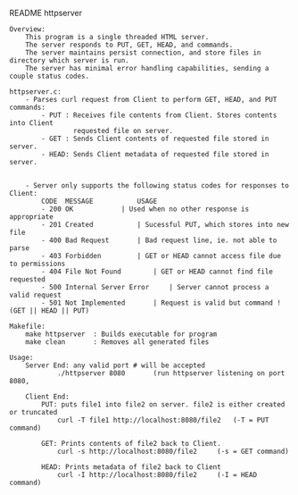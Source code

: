 README httpserver

	Overview:
		This program is a single threaded HTML server. 
		The server responds to PUT, GET, HEAD, and commands. 
		The server maintains persist connection, and store files in directory which server is run. 
		The server has minimal error handling capabilities, sending a couple status codes.

	httpserver.c:
		- Parses curl request from Client to perform GET, HEAD, and PUT commands:
			- PUT : Receives file contents from Client. Stores contents into Client 
					requested file on server.
			- GET : Sends Client contents of requested file stored in server.
			- HEAD: Sends Client metadata of requested file stored in server.


		- Server only supports the following status codes for responses to Client:
			CODE  MESSAGE			USAGE
			- 200 OK			| Used when no other response is appropriate
			- 201 Created			| Sucessful PUT, which stores into new file
			- 400 Bad Request 		| Bad request line, ie. not able to parse
			- 403 Forbidden 		| GET or HEAD cannot access file due to permissions
			- 404 File Not Found		| GET or HEAD cannot find file requested
			- 500 Internal Server Error 	| Server cannot process a valid request
			- 501 Not Implemented		| Request is valid but command !(GET || HEAD || PUT)

	Makefile:
		make httpserver	 : Builds executable for program
		make clean  	 : Removes all generated files

	Usage:
		Server End: any valid port # will be accepted
				./httpserver 8080		(run httpserver listening on port 8080, 
									
		Client End:
			PUT: puts file1 into file2 on server. file2 is either created or truncated
				curl -T file1 http://localhost:8080/file2	(-T = PUT command)

			GET: Prints contents of file2 back to Client.
				curl -s http://localhost:8080/file2		(-s = GET command)

			HEAD: Prints metadata of file2 back to Client
				curl -I http://localhost:8080/file2		(-I = HEAD command)




